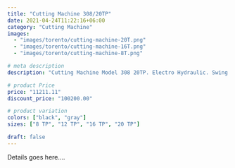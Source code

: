 ```yaml
---
title: "Cutting Machine 308/20TP"
date: 2021-04-24T11:22:16+06:00
category: "Cutting Machine"
images:
  - "images/torento/cutting-machine-20T.png"
  - "images/torento/cutting-machine-16T.png"
  - "images/torento/cutting-machine-8T.png"

# meta description
description: "Cutting Machine Model 308 20TP. Electro Hydraulic. Swing Arm Clicking 20 Ton."

# product Price
price: "11211.11"
discount_price: "100200.00"

# product variation
colors: ["black", "gray"]
sizes: ["8 TP", "12 TP", "16 TP", "20 TP"]

draft: false
---
```


Details goes here....
